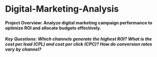 # Digital-Marketing-Analysis

#### Project Overview: Analyze digital marketing campaign performance to optimize ROI and allocate budgets effectively.
##### Key Questions: Which channels generate the highest ROI? What is the cost per lead (CPL) and cost per click (CPC)? How do conversion rates vary by channel?
